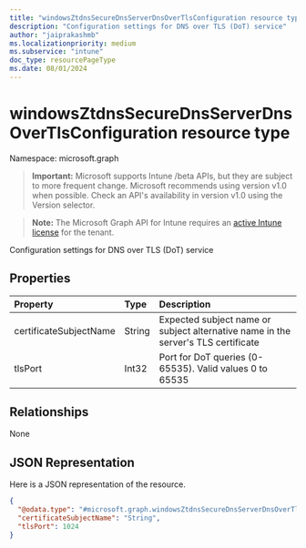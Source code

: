 ```yaml
---
title: "windowsZtdnsSecureDnsServerDnsOverTlsConfiguration resource type"
description: "Configuration settings for DNS over TLS (DoT) service"
author: "jaiprakashmb"
ms.localizationpriority: medium
ms.subservice: "intune"
doc_type: resourcePageType
ms.date: 08/01/2024
---
```


# windowsZtdnsSecureDnsServerDnsOverTlsConfiguration resource type

Namespace: microsoft.graph

> **Important:** Microsoft supports Intune /beta APIs, but they are subject to more frequent change. Microsoft recommends using version v1.0 when possible. Check an API's availability in version v1.0 using the Version selector.

> **Note:** The Microsoft Graph API for Intune requires an [active Intune license](https://go.microsoft.com/fwlink/?linkid=839381) for the tenant.

Configuration settings for DNS over TLS (DoT) service

## Properties
|Property|Type|Description|
|:---|:---|:---|
|certificateSubjectName|String|Expected subject name or subject alternative name in the server's TLS certificate|
|tlsPort|Int32|Port for DoT queries (0-65535). Valid values 0 to 65535|

## Relationships
None

## JSON Representation
Here is a JSON representation of the resource.
<!-- {
  "blockType": "resource",
  "@odata.type": "microsoft.graph.windowsZtdnsSecureDnsServerDnsOverTlsConfiguration"
}
-->
``` json
{
  "@odata.type": "#microsoft.graph.windowsZtdnsSecureDnsServerDnsOverTlsConfiguration",
  "certificateSubjectName": "String",
  "tlsPort": 1024
}
```